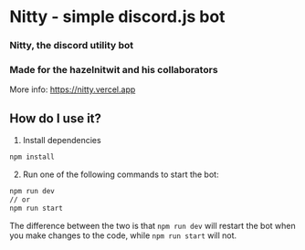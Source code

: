 # Nitty - simple discord.js bot

### Nitty, the discord utility bot

### Made for the hazelnitwit and his collaborators

More info: https://nitty.vercel.app

## How do I use it?

1. Install dependencies

```bash
npm install
```

2.  Run one of the following commands to start the bot:

```bash
npm run dev
// or
npm run start
```

The difference between the two is that `npm run dev` will restart the bot when you make changes to the code, while `npm run start` will not.
